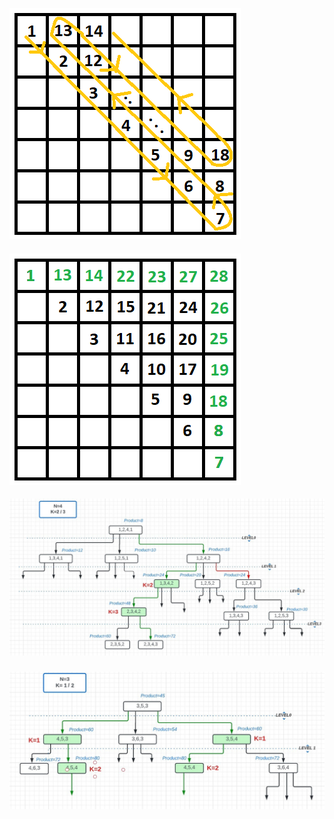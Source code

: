 ![image](./grid1.png)
####
![image](./grid2.png)
####
![image](./Parr1.jpg)
###
![image](./Parr2.jpg)

